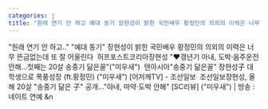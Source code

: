 ```yaml
---
categories: j
title: "원래 연기 안 하고 예대 동기 장현성이 밝힌 국민배우 황정민의 의외의 이력은 너무 뜬금없는데 또 잘 어울린다  허프포스트코리아"
---
```

"원래 연기 안 하고.." "예대 동기" 장현성이 밝힌 국민배우 황정민의 의외의 이력은 너무 뜬금없는데 또 잘 어울린다&nbsp;&nbsp;허프포스트코리아장현성 "♥갱년기 아내, 도박·음주운전 안해…첫째는 20살 송중기 닮은꼴"("미우새")&nbsp;&nbsp;텐아시아"송중기 닮은꼴" 장현성子 대학생으로 폭풍성장 (ft.황정민) ("미우새") [어저께TV] - 조선일보&nbsp;&nbsp;조선일보장현성, 올해 20살 "송중기 닮은 子" 공개…"아내, 마약·도박 안해" [SC리뷰] ("미우새") | 방송 : 네이트 연예&nbsp;&n